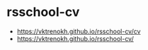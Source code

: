 # rsschool-cv

- https://vktrenokh.github.io/rsschool-cv/cv
- https://vktrenokh.github.io/rsschool-cv/